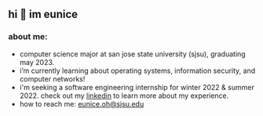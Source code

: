 ## hi 👋 im eunice 
<!--
- 🔭 I’m currently working on
- 🌱 I’m currently learning ...
- 👯 I’m looking to collaborate on ...
- 🤔 I’m looking for help with ...
- 💬 Ask me about ...
-->
### about me: 
- computer science major at san jose state university (sjsu), graduating may 2023. 
- i’m currently learning about operating systems, information security, and computer networks! 
- i'm seeking a software engineering internship for winter 2022 & summer 2022. check out my [linkedin](https://www.linkedin.com/in/eunice-oh-sj/) to learn more about my experience.  
- how to reach me: eunice.oh@sjsu.edu 
<!--
- 😄 Pronouns: ...
- ⚡ Fun fact: ...
-->
